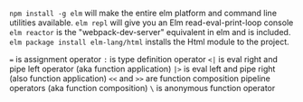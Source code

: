 `npm install -g elm` will make the entire elm platform and command line utilities available.
`elm repl` will give you an Elm read-eval-print-loop console
`elm reactor` is the "webpack-dev-server" equivalent in elm and is included.
`elm package install elm-lang/html` installs the Html module to the project.

`=` is assignment operator
`:` is type definition operator
`<|` is eval right and pipe left operator (aka function application)
`|>` is eval left and pipe right (also function application)
`<<` and `>>` are function composition pipeline operators (aka function composition)
`\` is anonymous function operator
